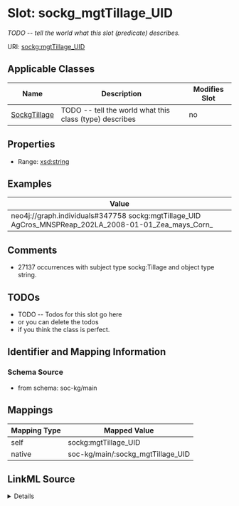 

# Slot: sockg_mgtTillage_UID


_TODO -- tell the world what this slot (predicate) describes._





URI: [sockg:mgtTillage_UID](http://www.semanticweb.org/sockg/ontologies/2024/0/soil-carbon-ontology/mgtTillage_UID)



<!-- no inheritance hierarchy -->





## Applicable Classes

| Name | Description | Modifies Slot |
| --- | --- | --- |
| [SockgTillage](../classes/SockgTillage.md) | TODO -- tell the world what this class (type) describes |  no  |







## Properties

* Range: [xsd:string](http://www.w3.org/2001/XMLSchema#string)






## Examples

| Value |
| --- |
| neo4j://graph.individuals#347758 sockg:mgtTillage_UID AgCros_MNSPReap_202LA_2008-01-01_Zea_mays_Corn_ |

## Comments

* 27137 occurrences with subject type sockg:Tillage and object type string.

## TODOs

* TODO -- Todos for this slot go here
* or you can delete the todos
* if you think the class is perfect.

## Identifier and Mapping Information







### Schema Source


* from schema: soc-kg/main




## Mappings

| Mapping Type | Mapped Value |
| ---  | ---  |
| self | sockg:mgtTillage_UID |
| native | soc-kg/main/:sockg_mgtTillage_UID |




## LinkML Source

<details>
```yaml
name: sockg_mgtTillage_UID
description: TODO -- tell the world what this slot (predicate) describes.
todos:
- TODO -- Todos for this slot go here
- or you can delete the todos
- if you think the class is perfect.
comments:
- 27137 occurrences with subject type sockg:Tillage and object type string.
examples:
- value: neo4j://graph.individuals#347758 sockg:mgtTillage_UID AgCros_MNSPReap_202LA_2008-01-01_Zea_mays_Corn_
from_schema: soc-kg/main
rank: 1000
slot_uri: sockg:mgtTillage_UID
alias: sockg_mgtTillage_UID
domain_of:
- sockg_Tillage
range: string

```
</details>